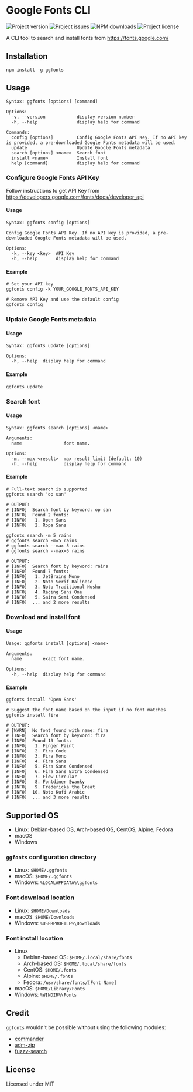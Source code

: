 # Google Fonts CLI

![Project version](https://img.shields.io/github/package-json/v/antruongnguyen/ggfonts?style=flat-square)
![Project issues](https://img.shields.io/github/issues/antruongnguyen/ggfonts?style=flat-square)
![NPM downloads](https://img.shields.io/npm/dt/ggfonts?style=flat-square)
![Project license](https://img.shields.io/github/license/antruongnguyen/ggfonts?style=flat-square)

A CLI tool to search and install fonts from https://fonts.google.com/

## Installation
```shell
npm install -g ggfonts
```

## Usage
```
Syntax: ggfonts [options] [command]

Options:
  -v, --version            display version number
  -h, --help               display help for command

Commands:
  config [options]         Config Google Fonts API Key. If no API key is provided, a pre-downloaded Google Fonts metadata will be used.
  update                   Update Google Fonts metadata
  search [options] <name>  Search font
  install <name>           Install font
  help [command]           display help for command
```

### Configure Google Fonts API Key

Follow instructions to get API Key from https://developers.google.com/fonts/docs/developer_api

#### Usage
```
Syntax: ggfonts config [options]

Config Google Fonts API Key. If no API key is provided, a pre-downloaded Google Fonts metadata will be used.

Options:
  -k, --key <key>  API Key
  -h, --help       display help for command
```

#### Example
```shell
# Set your API key
ggfonts config -k YOUR_GOOGLE_FONTS_API_KEY

# Remove API Key and use the default config
ggfonts config
```

### Update Google Fonts metadata

#### Usage
```
Syntax: ggfonts update [options]

Options:
  -h, --help  display help for command
```

#### Example
```shell
ggfonts update
```

### Search font

#### Usage
```
Syntax: ggfonts search [options] <name>

Arguments:
  name                font name.

Options:
  -m, --max <result>  max result limit (default: 10)
  -h, --help          display help for command
```

#### Example
```shell
# Full-text search is supported
ggfonts search 'op san'

# OUTPUT:
# [INFO]  Search font by keyword: op san
# [INFO]  Found 2 fonts:
# [INFO]   1. Open Sans
# [INFO]   2. Ropa Sans

ggfonts search -m 5 rains
# ggfonts search -m=5 rains
# ggfonts search --max 5 rains
# ggfonts search --max=5 rains

# OUTPUT:
# [INFO]  Search font by keyword: rains
# [INFO]  Found 7 fonts:
# [INFO]   1. JetBrains Mono
# [INFO]   2. Noto Serif Balinese
# [INFO]   3. Noto Traditional Nushu
# [INFO]   4. Racing Sans One
# [INFO]   5. Saira Semi Condensed
# [INFO]  ... and 2 more results
```

### Download and install font

#### Usage
```
Usage: ggfonts install [options] <name>

Arguments:
  name        exact font name.

Options:
  -h, --help  display help for command
```

#### Example
```shell
ggfonts install 'Open Sans'

# Suggest the font name based on the input if no font matches
ggfonts install fira

# OUTPUT:
# [WARN]  No font found with name: fira
# [INFO]  Search font by keyword: fira
# [INFO]  Found 13 fonts:
# [INFO]   1. Finger Paint
# [INFO]   2. Fira Code
# [INFO]   3. Fira Mono
# [INFO]   4. Fira Sans
# [INFO]   5. Fira Sans Condensed
# [INFO]   6. Fira Sans Extra Condensed
# [INFO]   7. Flow Circular
# [INFO]   8. Fontdiner Swanky
# [INFO]   9. Fredericka the Great
# [INFO]  10. Noto Kufi Arabic
# [INFO]  ... and 3 more results
```

## Supported OS
- Linux: Debian-based OS, Arch-based OS, CentOS, Alpine, Fedora
- macOS
- Windows

### `ggfonts` configuration directory
- Linux: `$HOME/.ggfonts`
- macOS: `$HOME/.ggfonts`
- Windows: `%LOCALAPPDATA%\ggfonts`

### Font download location
- Linux: `$HOME/Downloads`
- macOS: `$HOME/Downloads`
- Windows: `%USERPROFILE%\Downloads`

### Font install location
- Linux
  - Debian-based OS: `$HOME/.local/share/fonts`
  - Arch-based OS: `$HOME/.local/share/fonts`
  - CentOS: `$HOME/.fonts`
  - Alpine: `$HOME/.fonts`
  - Fedora: `/usr/share/fonts/[Font Name]`
- macOS: `$HOME/Library/Fonts`
- Windows: `%WINDIR%\Fonts`

## Credit
`ggfonts` wouldn't be possible without using the following modules: 
- [commander](https://www.npmjs.com/package/commander)
- [adm-zip](https://www.npmjs.com/package/adm-zip)
- [fuzzy-search](https://www.npmjs.com/package/fuzzy-search)

## License
Licensed under MIT
